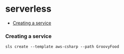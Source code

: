 # serverless

* [Creating a service](#creating-a-service)

### Creating a service

```
sls create --template aws-csharp --path GroovyFood  
```
